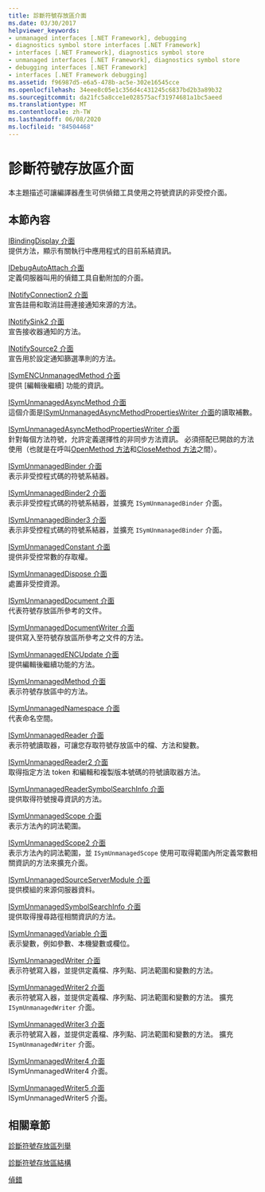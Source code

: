 ```yaml
---
title: 診斷符號存放區介面
ms.date: 03/30/2017
helpviewer_keywords:
- unmanaged interfaces [.NET Framework], debugging
- diagnostics symbol store interfaces [.NET Framework]
- interfaces [.NET Framework], diagnostics symbol store
- unmanaged interfaces [.NET Framework], diagnostics symbol store
- debugging interfaces [.NET Framework]
- interfaces [.NET Framework debugging]
ms.assetid: f96987d5-e6a5-478b-ac5e-302e16545cce
ms.openlocfilehash: 34eee8c05e1c356d4c431245c6837bd2b3a89b32
ms.sourcegitcommit: da21fc5a8cce1e028575acf31974681a1bc5aeed
ms.translationtype: MT
ms.contentlocale: zh-TW
ms.lasthandoff: 06/08/2020
ms.locfileid: "84504468"
---
```

# <a name="diagnostics-symbol-store-interfaces"></a>診斷符號存放區介面
本主題描述可讓編譯器產生可供偵錯工具使用之符號資訊的非受控介面。  
  
## <a name="in-this-section"></a>本節內容  
 [IBindingDisplay 介面](ibindingdisplay-interface.md)  
 提供方法，顯示有關執行中應用程式的目前系結資訊。  
  
 [IDebugAutoAttach 介面](idebugautoattach-interface.md)  
 定義伺服器叫用的偵錯工具自動附加的介面。  
  
 [INotifyConnection2 介面](inotifyconnection2-interface.md)  
 宣告註冊和取消註冊連接通知來源的方法。  
  
 [INotifySink2 介面](inotifysink2-interface.md)  
 宣告接收器通知的方法。  
  
 [INotifySource2 介面](inotifysource2-interface.md)  
 宣告用於設定通知篩選準則的方法。  
  
 [ISymENCUnmanagedMethod 介面](isymencunmanagedmethod-interface.md)  
 提供 [編輯後繼續] 功能的資訊。  
  
 [ISymUnmanagedAsyncMethod 介面](isymunmanagedasyncmethod-interface.md)  
 這個介面是[ISymUnmanagedAsyncMethodPropertiesWriter 介面](isymunmanagedasyncmethodpropertieswriter-interface.md)的讀取補數。  
  
 [ISymUnmanagedAsyncMethodPropertiesWriter 介面](isymunmanagedasyncmethodpropertieswriter-interface.md)  
 針對每個方法符號，允許定義選擇性的非同步方法資訊。 必須搭配已開啟的方法使用（也就是在呼叫[OpenMethod 方法](isymunmanagedwriter-openmethod-method.md)和[CloseMethod 方法](isymunmanagedwriter-closemethod-method.md)之間）。  
  
 [ISymUnmanagedBinder 介面](isymunmanagedbinder-interface.md)  
 表示非受控程式碼的符號系結器。  
  
 [ISymUnmanagedBinder2 介面](isymunmanagedbinder2-interface.md)  
 表示非受控程式碼的符號系結器，並擴充 `ISymUnmanagedBinder` 介面。  
  
 [ISymUnmanagedBinder3 介面](isymunmanagedbinder3-interface.md)  
 表示非受控程式碼的符號系結器，並擴充 `ISymUnmanagedBinder` 介面。  
  
 [ISymUnmanagedConstant 介面](isymunmanagedconstant-interface.md)  
 提供非受控常數的存取權。  
  
 [ISymUnmanagedDispose 介面](isymunmanageddispose-interface.md)  
 處置非受控資源。  
  
 [ISymUnmanagedDocument 介面](isymunmanageddocument-interface.md)  
 代表符號存放區所參考的文件。  
  
 [ISymUnmanagedDocumentWriter 介面](isymunmanageddocumentwriter-interface.md)  
 提供寫入至符號存放區所參考之文件的方法。  
  
 [ISymUnmanagedENCUpdate 介面](isymunmanagedencupdate-interface.md)  
 提供編輯後繼續功能的方法。  
  
 [ISymUnmanagedMethod 介面](isymunmanagedmethod-interface.md)  
 表示符號存放區中的方法。  
  
 [ISymUnmanagedNamespace 介面](isymunmanagednamespace-interface.md)  
 代表命名空間。  
  
 [ISymUnmanagedReader 介面](isymunmanagedreader-interface.md)  
 表示符號讀取器，可讓您存取符號存放區中的檔、方法和變數。  
  
 [ISymUnmanagedReader2 介面](isymunmanagedreader2-interface.md)  
 取得指定方法 token 和編輯和複製版本號碼的符號讀取器方法。  
  
 [ISymUnmanagedReaderSymbolSearchInfo 介面](isymunmanagedreadersymbolsearchinfo-interface.md)  
 提供取得符號搜尋資訊的方法。  
  
 [ISymUnmanagedScope 介面](isymunmanagedscope-interface.md)  
 表示方法內的詞法範圍。  
  
 [ISymUnmanagedScope2 介面](isymunmanagedscope2-interface.md)  
 表示方法內的詞法範圍，並 `ISymUnmanagedScope` 使用可取得範圍內所定義常數相關資訊的方法來擴充介面。  
  
 [ISymUnmanagedSourceServerModule 介面](isymunmanagedsourceservermodule-interface.md)  
 提供模組的來源伺服器資料。  
  
 [ISymUnmanagedSymbolSearchInfo 介面](isymunmanagedsymbolsearchinfo-interface.md)  
 提供取得搜尋路徑相關資訊的方法。  
  
 [ISymUnmanagedVariable 介面](isymunmanagedvariable-interface.md)  
 表示變數，例如參數、本機變數或欄位。  
  
 [ISymUnmanagedWriter 介面](isymunmanagedwriter-interface.md)  
 表示符號寫入器，並提供定義檔、序列點、詞法範圍和變數的方法。  
  
 [ISymUnmanagedWriter2 介面](isymunmanagedwriter2-interface.md)  
 表示符號寫入器，並提供定義檔、序列點、詞法範圍和變數的方法。 擴充 `ISymUnmanagedWriter` 介面。  
  
 [ISymUnmanagedWriter3 介面](isymunmanagedwriter3-interface.md)  
 表示符號寫入器，並提供定義檔、序列點、詞法範圍和變數的方法。 擴充 `ISymUnmanagedWriter` 介面。  
  
 [ISymUnmanagedWriter4 介面](isymunmanagedwriter4-interface.md)  
 ISymUnmanagedWriter4 介面。  
  
 [ISymUnmanagedWriter5 介面](isymunmanagedwriter5-interface.md)  
 ISymUnmanagedWriter5 介面。  
  
## <a name="related-sections"></a>相關章節  
 [診斷符號存放區列舉](diagnostics-symbol-store-enumerations.md)  
  
 [診斷符號存放區結構](diagnostics-symbol-store-structures.md)  
  
 [偵錯](../debugging/index.md)
